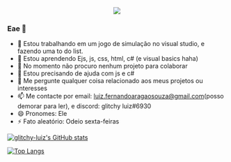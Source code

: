 <div align="center">
  <img src="https://user-images.githubusercontent.com/84513178/171651528-bb4c9716-021a-487b-a535-f738458a86da.png" />
</div>

### Eae 👋

- 🔭 Estou trabalhando em um jogo de simulação no visual studio, e fazendo uma to do list.
- 🌱 Estou aprendendo Ejs, js, css, html, c# (e visual basics haha)
- 👯 No momento não procuro nenhum projeto para colaborar
- 🤔 Estou precisando de ajuda com js e c#
- 💬 Me pergunte qualquer coisa relacionado aos meus projetos ou interesses
- 📫 Me contacte por email: luiz.fernandoaragaosouza@gmail.com(posso demorar para ler), e discord: glitchy luiz#6930
- 😄 Pronomes: Ele
- ⚡ Fato aleatório: Odeio sexta-feiras

[![glitchy-luiz's GitHub stats](https://github-readme-stats.vercel.app/api?username=glitchy-luiz&theme=radical)](https://github.com/glitchy-luiz/github-readme-stats)

[![Top Langs](https://github-readme-stats.vercel.app/api/top-langs/?username=glitchy-luiz&layout=compact)](https://github.com/glitchy-luiz/github-readme-stats)
